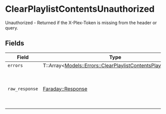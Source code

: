 # ClearPlaylistContentsUnauthorized

Unauthorized - Returned if the X-Plex-Token is missing from the header or query.


## Fields

| Field                                                                                                                         | Type                                                                                                                          | Required                                                                                                                      | Description                                                                                                                   |
| ----------------------------------------------------------------------------------------------------------------------------- | ----------------------------------------------------------------------------------------------------------------------------- | ----------------------------------------------------------------------------------------------------------------------------- | ----------------------------------------------------------------------------------------------------------------------------- |
| `errors`                                                                                                                      | T::Array<[Models::Errors::ClearPlaylistContentsPlaylistsErrors](../../models/errors/clearplaylistcontentsplaylistserrors.md)> | :heavy_minus_sign:                                                                                                            | N/A                                                                                                                           |
| `raw_response`                                                                                                                | [Faraday::Response](https://www.rubydoc.info/gems/faraday/Faraday/Response)                                                   | :heavy_minus_sign:                                                                                                            | Raw HTTP response; suitable for custom response parsing                                                                       |